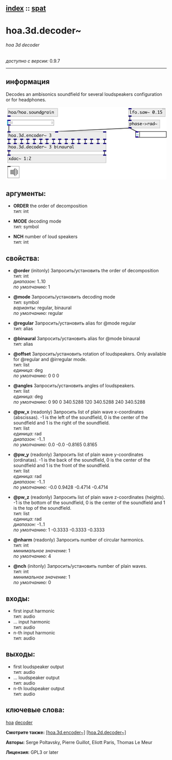 [index](index.html) :: [spat](category_spat.html)
---

# hoa.3d.decoder~

###### hoa 3d decoder

*доступно с версии:* 0.9.7

---


## информация
Decodes an ambisonics soundfield for several loudspeakers configuration or for headphones.


[![example](../examples/img/hoa.3d.decoder~.jpg)](../examples/pd/hoa.3d.decoder~.pd)



## аргументы:

* **ORDER**
the order of decomposition<br>
_тип:_ int<br>

* **MODE**
decoding mode<br>
_тип:_ symbol<br>

* **NCH**
number of loud speakers<br>
_тип:_ int<br>





## свойства:

* **@order** (initonly)
Запросить/установить the order of decomposition<br>
_тип:_ int<br>
_диапазон:_ 1..10<br>
_по умолчанию:_ 1<br>

* **@mode** 
Запросить/установить decoding mode<br>
_тип:_ symbol<br>
_варианты:_ regular, binaural<br>
_по умолчанию:_ regular<br>

* **@regular** 
Запросить/установить alias for @mode regular<br>
_тип:_ alias<br>

* **@binaural** 
Запросить/установить alias for @mode binaural<br>
_тип:_ alias<br>

* **@offset** 
Запросить/установить rotation of loudspeakers. Only available for @regular and @irregular mode.<br>
_тип:_ list<br>
_единица:_ deg<br>
_по умолчанию:_ 0 0 0<br>

* **@angles** 
Запросить/установить angles of loudspeakers.<br>
_тип:_ list<br>
_единица:_ deg<br>
_по умолчанию:_ 0 90 0 340.5288 120 340.5288 240 340.5288<br>

* **@pw_x** (readonly)
Запросить list of plain wave x-coordinates (abscissas). -1 is the left of the soundfield,
0 is the center of the soundfield and 1 is the right of the soundfield.<br>
_тип:_ list<br>
_единица:_ rad<br>
_диапазон:_ -1..1<br>
_по умолчанию:_ 0.0 -0.0 -0.8165 0.8165<br>

* **@pw_y** (readonly)
Запросить list of plain wave y-coordinates (ordinatas). -1 is the back of the soundfield,
0 is the center of the soundfield and 1 is the front of the soundfield.<br>
_тип:_ list<br>
_единица:_ rad<br>
_диапазон:_ -1..1<br>
_по умолчанию:_ -0.0 0.9428 -0.4714 -0.4714<br>

* **@pw_z** (readonly)
Запросить list of plain wave z-coordinates (heights). -1 is the bottom of the soundfield,
0 is the center of the soundfield and 1 is the top of the soundfield.<br>
_тип:_ list<br>
_единица:_ rad<br>
_диапазон:_ -1..1<br>
_по умолчанию:_ 1 -0.3333 -0.3333 -0.3333<br>

* **@nharm** (readonly)
Запросить number of circular harmonics.<br>
_тип:_ int<br>
_минимальное значение:_ 1<br>
_по умолчанию:_ 4<br>

* **@nch** (initonly)
Запросить/установить number of plain waves.<br>
_тип:_ int<br>
_минимальное значение:_ 1<br>
_по умолчанию:_ 0<br>



## входы:

* first input harmonic<br>
_тип:_ audio
* ... input harmonic<br>
_тип:_ audio
* n-th input harmonic<br>
_тип:_ audio



## выходы:

* first loudspeaker output<br>
_тип:_ audio
* ... loudspeaker output<br>
_тип:_ audio
* n-th loudspeaker output<br>
_тип:_ audio



## ключевые слова:

[hoa](keywords/hoa.html)
[decoder](keywords/decoder.html)



**Смотрите также:**
[\[hoa.3d.encoder~\]](hoa.3d.encoder~.html)
[\[hoa.2d.decoder~\]](hoa.2d.decoder~.html)




**Авторы:** Serge Poltavsky, Pierre Guillot, Eliott Paris, Thomas Le Meur




**Лицензия:** GPL3 or later





